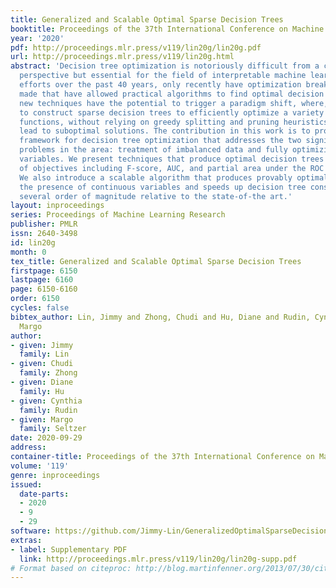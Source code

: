 ```yaml
---
title: Generalized and Scalable Optimal Sparse Decision Trees
booktitle: Proceedings of the 37th International Conference on Machine Learning
year: '2020'
pdf: http://proceedings.mlr.press/v119/lin20g/lin20g.pdf
url: http://proceedings.mlr.press/v119/lin20g.html
abstract: 'Decision tree optimization is notoriously difficult from a computational
  perspective but essential for the field of interpretable machine learning. Despite
  efforts over the past 40 years, only recently have optimization breakthroughs been
  made that have allowed practical algorithms to find optimal decision trees. These
  new techniques have the potential to trigger a paradigm shift, where, it is possible
  to construct sparse decision trees to efficiently optimize a variety of objective
  functions, without relying on greedy splitting and pruning heuristics that often
  lead to suboptimal solutions. The contribution in this work is to provide a general
  framework for decision tree optimization that addresses the two significant open
  problems in the area: treatment of imbalanced data and fully optimizing over continuous
  variables. We present techniques that produce optimal decision trees over variety
  of objectives including F-score, AUC, and partial area under the ROC convex hull.
  We also introduce a scalable algorithm that produces provably optimal results in
  the presence of continuous variables and speeds up decision tree construction by
  several order of magnitude relative to the state-of-the art.'
layout: inproceedings
series: Proceedings of Machine Learning Research
publisher: PMLR
issn: 2640-3498
id: lin20g
month: 0
tex_title: Generalized and Scalable Optimal Sparse Decision Trees
firstpage: 6150
lastpage: 6160
page: 6150-6160
order: 6150
cycles: false
bibtex_author: Lin, Jimmy and Zhong, Chudi and Hu, Diane and Rudin, Cynthia and Seltzer,
  Margo
author:
- given: Jimmy
  family: Lin
- given: Chudi
  family: Zhong
- given: Diane
  family: Hu
- given: Cynthia
  family: Rudin
- given: Margo
  family: Seltzer
date: 2020-09-29
address: 
container-title: Proceedings of the 37th International Conference on Machine Learning
volume: '119'
genre: inproceedings
issued:
  date-parts:
  - 2020
  - 9
  - 29
software: https://github.com/Jimmy-Lin/GeneralizedOptimalSparseDecisionTrees
extras:
- label: Supplementary PDF
  link: http://proceedings.mlr.press/v119/lin20g/lin20g-supp.pdf
# Format based on citeproc: http://blog.martinfenner.org/2013/07/30/citeproc-yaml-for-bibliographies/
---
```

